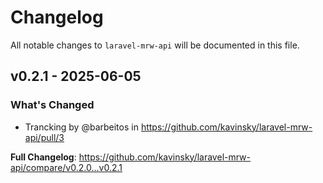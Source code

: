 # Changelog

All notable changes to `laravel-mrw-api` will be documented in this file.

## v0.2.1 - 2025-06-05

### What's Changed

* Trancking by @barbeitos in https://github.com/kavinsky/laravel-mrw-api/pull/3

**Full Changelog**: https://github.com/kavinsky/laravel-mrw-api/compare/v0.2.0...v0.2.1
